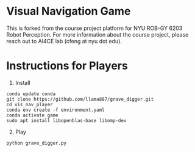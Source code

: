 # Visual Navigation Game

This is forked from the course project platform for NYU ROB-GY 6203 Robot Perception. 
For more information about the course project, please reach out to AI4CE lab (cfeng at nyu dot edu).

# Instructions for Players
1. Install
```commandline
conda update conda
git clone https://github.com/llama887/grave_digger.git
cd vis_nav_player
conda env create -f environment.yaml
conda activate game
sudo apt install libopenblas-base libomp-dev
```

2. Play
```commandline
python grave_digger.py
```

